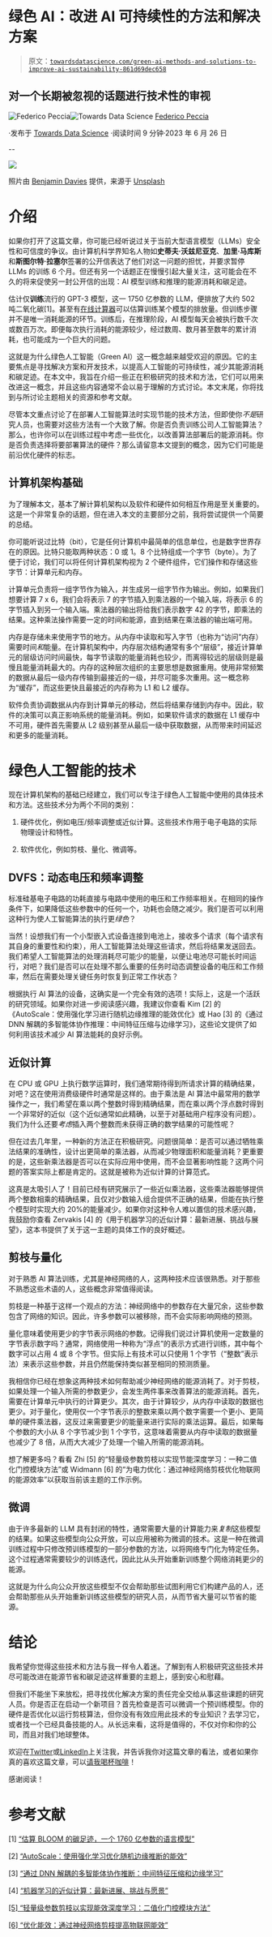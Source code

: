 # 绿色 AI：改进 AI 可持续性的方法和解决方案

> 原文：[`towardsdatascience.com/green-ai-methods-and-solutions-to-improve-ai-sustainability-861d69dec658`](https://towardsdatascience.com/green-ai-methods-and-solutions-to-improve-ai-sustainability-861d69dec658)

## 对一个长期被忽视的话题进行技术性的审视

[](https://pecciaf.medium.com/?source=post_page-----861d69dec658--------------------------------)![Federico Peccia](https://pecciaf.medium.com/?source=post_page-----861d69dec658--------------------------------)[](https://towardsdatascience.com/?source=post_page-----861d69dec658--------------------------------)![Towards Data Science](https://towardsdatascience.com/?source=post_page-----861d69dec658--------------------------------) [Federico Peccia](https://pecciaf.medium.com/?source=post_page-----861d69dec658--------------------------------)

·发布于 [Towards Data Science](https://towardsdatascience.com/?source=post_page-----861d69dec658--------------------------------) ·阅读时间 9 分钟·2023 年 6 月 26 日

--

![](img/e26e571fe94f4badd859d8df3d7613de.png)

照片由 [Benjamin Davies](https://unsplash.com/@bendavisual?utm_source=medium&utm_medium=referral) 提供，来源于 [Unsplash](https://unsplash.com/?utm_source=medium&utm_medium=referral)

# 介绍

如果你打开了这篇文章，你可能已经听说过关于当前大型语言模型（LLMs）安全性和可信度的争议。由计算机科学界知名人物如**史蒂夫·沃兹尼亚克**、**加里·马库斯**和**斯图尔特·拉塞尔**签署的公开信表达了他们对这一问题的担忧，并要求暂停 LLMs 的训练 6 个月。但还有另一个话题正在慢慢引起大量关注，这可能会在不久的将来促使另一封公开信的出现：AI 模型训练和推理的能源消耗和碳足迹。

估计仅**训练**流行的 GPT-3 模型，这一 1750 亿参数的 LLM，便排放了大约 502 吨二氧化碳[1]。甚至有[在线计算器](https://mlco2.github.io/impact/)可以估算训练某个模型的排放量。但训练步骤并不是唯一消耗能源的环节。训练后，在推理阶段，AI 模型每天会被执行数千次或数百万次。即便每次执行消耗的能源较少，经过数周、数月甚至数年的累计消耗，也可能成为一个巨大的问题。

这就是为什么绿色人工智能（Green AI）这一概念越来越受欢迎的原因。它的主要焦点是寻找解决方案和开发技术，以提高人工智能的可持续性，减少其能源消耗和碳足迹。在本文中，我旨在介绍一些正在积极研究的技术和方法，它们可以用来改进这一概念，并且这些内容通常不会以易于理解的方式讨论。本文末尾，你将找到与所讨论主题相关的资源和参考文献。

尽管本文重点讨论了在部署人工智能算法时实现节能的技术方法，但即使你*不是*研究人员，也需要对这些方法有一个大致了解。你是否负责训练公司人工智能算法？那么，也许你可以在训练过程中考虑一些优化，以改善算法部署后的能源消耗。你是否负责选择将要部署算法的硬件？那么请留意本文提到的概念，因为它们可能是前沿优化硬件的标志。

## 计算机架构基础

为了理解本文，基本了解计算机架构以及软件和硬件如何相互作用是至关重要的。这是一个非常复杂的话题，但在进入本文的主要部分之前，我将尝试提供一个简要的总结。

你可能听说过比特（bit），它是任何计算机中最简单的信息单位，也是数字世界存在的原因。比特只能取两种状态：0 或 1。8 个比特组成一个字节（byte）。为了便于讨论，我们可以将任何计算机架构视为 2 个硬件组件，它们操作和存储这些字节：计算单元和内存。

计算单元负责将一组字节作为输入，并生成另一组字节作为输出。例如，如果我们想要计算 7 x 6，我们会将表示 7 的字节插入到乘法器的一个输入端，将表示 6 的字节插入到另一个输入端。乘法器的输出将给我们表示数字 42 的字节，即乘法的结果。这种乘法操作需要一定的时间和能源，直到结果在乘法器的输出端可用。

内存是存储未来使用字节的地方。从内存中读取和写入字节（也称为“访问”内存）需要时间*和*能量。在计算机架构中，内存层次结构通常有多个“层级”，接近计算单元的层级访问时间最快，每字节读取的能量消耗也较少，而离得较远的层级则是最慢且能量消耗最大的。内存的这种层次组织的主要思想是数据重用。使用非常频繁的数据从最后一级内存传输到最接近的一级，并尽可能多次重用。这一概念称为“缓存”，而这些更快且最接近的内存称为 L1 和 L2 缓存。

软件负责协调数据从内存到计算单元的移动，然后将结果存储到内存中。因此，软件的决策可以真正影响系统的能量消耗。例如，如果软件请求的数据在 L1 缓存中不可用，硬件首先需要从 L2 级别甚至从最后一级中获取数据，从而带来时间延迟和更多的能量消耗。

# 绿色人工智能的技术

现在计算机架构的基础已经建立，我们可以专注于绿色人工智能中使用的具体技术和方法。这些技术分为两个不同的类别：

1.  硬件优化，例如电压/频率调整或近似计算。这些技术作用于电子电路的实际物理设计和特性。

1.  软件优化，例如剪枝、量化、微调等。

## DVFS：动态电压和频率调整

标准硅基电子电路的功耗直接与电路中使用的电压和工作频率相关。在相同的操作条件下，如果降低这些参数中的任何一个，功耗也会随之减少。我们是否可以利用这种行为使人工智能算法的执行更*绿色*？

当然！设想我们有一个小型嵌入式设备连接到电池上，接收多个请求（每个请求有其自身的重要性和约束），用人工智能算法处理这些请求，然后将结果发送回去。我们希望人工智能算法的处理消耗尽可能少的能量，以便让电池尽可能长时间运行，对吧？我们是否可以在处理不那么重要的任务时动态调整设备的电压和工作频率，然后在需要处理关键任务时恢复到正常工作状态？

根据执行 AI 算法的设备，这确实是一个完全有效的选项！实际上，这是一个活跃的研究领域。如果你对进一步阅读感兴趣，我建议你查看 Kim [2] 的《AutoScale：使用强化学习进行随机边缘推理的能效优化》或 Hao [3] 的《通过 DNN 解耦的多智能体协作推理：中间特征压缩与边缘学习》，这些论文提供了如何利用该技术减少 AI 算法能耗的良好示例。

## 近似计算

在 CPU 或 GPU 上执行数学运算时，我们通常期待得到所请求计算的精确结果，对吧？这在使用消费级硬件时通常是这样的。由于乘法是 AI 算法中最常用的数学操作之一，我们希望在乘以两个整数时得到精确结果，而在乘以两个浮点数时得到一个非常好的近似（这个近似通常如此精确，以至于对基础用户程序没有问题）。我们为什么还要*考虑*插入两个整数而未获得正确的数学结果的可能性呢？

但在过去几年里，一种新的方法正在积极研究。问题很简单：是否可以通过牺牲乘法结果的准确性，设计出更简单的乘法器，从而减少物理面积和能量消耗？更重要的是，这些新乘法器是否可以在实际应用中使用，而不会显著影响性能？这两个问题的答案实际上都是肯定的。这就是被称为近似计算的计算范式。

这真是太吸引人了！目前已经有研究展示了一些近似乘法器，这些乘法器能够提供两个整数相乘的精确结果，且仅对少数输入组合提供不正确的结果，但能在执行整个模型时实现大约 20%的能量减少。如果你对这种令人难以置信的技术感兴趣，我鼓励你查看 Zervakis [4] 的《用于机器学习的近似计算：最新进展、挑战与展望》，这本书提供了关于这一主题的具体工作的良好概述。

## 剪枝与量化

对于熟悉 AI 算法训练，尤其是神经网络的人，这两种技术应该很熟悉。对于那些不熟悉这些术语的人，这些概念非常值得阅读。

剪枝是一种基于这样一个观点的方法：神经网络中的参数存在大量冗余，这些参数包含了网络的知识。因此，许多参数可以被移除，而不会实际影响网络的预测。

量化意味着使用更少的字节表示网络的参数。记得我们说过计算机使用一定数量的字节表示数字吗？通常，网络使用一种称为“浮点”的表示方式进行训练，其中每个数字可以占用 4 或 8 个字节。但实际上有技术可以只使用 1 个字节（“整数”表示法）来表示这些参数，并且仍然能保持类似甚至相同的预测质量。

我相信你已经在想象这两种技术如何帮助减少神经网络的能源消耗了。对于剪枝，如果处理一个输入所需的参数更少，会发生两件事来改善算法的能源消耗。首先，需要在计算单元中执行的计算更少。其次，由于计算较少，从内存中读取的数据也更少。对于量化，使用仅一个字节表示的整数来乘以两个数字需要一个更小、更简单的硬件乘法器，这反过来需要更少的能量来进行实际的乘法运算。最后，如果每个参数的大小从 8 个字节减少到 1 个字节，这意味着需要从内存中读取的数据量也减少了 8 倍，从而大大减少了处理一个输入所需的能源消耗。

想了解更多吗？看看 Zhi [5] 的“轻量级参数剪枝以实现节能深度学习：一种二值化门控模块方法”或 Widmann [6] 的“为电力优化：通过神经网络剪枝优化物联网的能源效率”以获取当前该主题的工作示例。

## 微调

由于许多最新的 LLM 具有封闭的特性，通常需要大量的计算能力来*复制*这些模型的结果。如果这些模型向公众开放，可以应用被称为微调的技术。这是一种在微调训练过程中只修改预训练模型的一部分参数的方法，以将网络专门化为特定任务。这个过程通常需要较少的训练迭代，因此比从头开始重新训练整个网络消耗更少的能源。

这就是为什么向公众开放这些模型不仅会帮助那些试图利用它们构建产品的人，还会帮助那些从头开始重新训练这些模型的研究人员，从而节省大量可以节省的能源。

# 结论

我希望你觉得这些技术和方法与我一样令人着迷。了解到有人积极研究这些技术并尽可能改进在能源节省和碳足迹这样重要的主题上，感到安心和慰藉。

但我们不能坐下来放松，把寻找优化解决方案的责任完全交给从事这些课题的研究人员。你是否正在启动一个新项目？首先检查是否可以微调一个预训练模型。你的硬件是否优化以运行剪枝算法，但你没有有效应用此技术的专业知识？去学习它，或者找一个已经具备技能的人。从长远来看，这将是值得的，不仅对你和你的公司，而且对我们地球整体。

欢迎在[Twitter](https://twitter.com/PecciaF)或[LinkedIn](https://www.linkedin.com/in/fpecc/)上关注我，并告诉我你对这篇文章的看法，或者如果你真的喜欢这篇文章，可以[请我喝杯咖啡](https://www.buymeacoffee.com/pecciaf)！

感谢阅读！

# 参考文献

[1] [“估算 BLOOM 的碳足迹，一个 1760 亿参数的语言模型”](https://arxiv.org/pdf/2211.02001.pdf)

[2] [“AutoScale：使用强化学习优化随机边缘推断的能效”](https://microarch.org/micro53/papers/738300b082.pdf)

[3] [“通过 DNN 解耦的多智能体协作推断：中间特征压缩和边缘学习”](https://arxiv.org/abs/2205.11854)

[4] [“机器学习的近似计算：最新进展、挑战与愿景”](http://slam.ece.utexas.edu/pubs/aspdac21.AxC.pdf)

[[5] “轻量级参数剪枝以实现能效深度学习：二值化门控模块方法”](https://arxiv.org/abs/2302.10798)

[[6] “优化能效：通过神经网络剪枝提高物联网能效”](https://link.springer.com/chapter/10.1007/978-3-031-34204-2_22)
